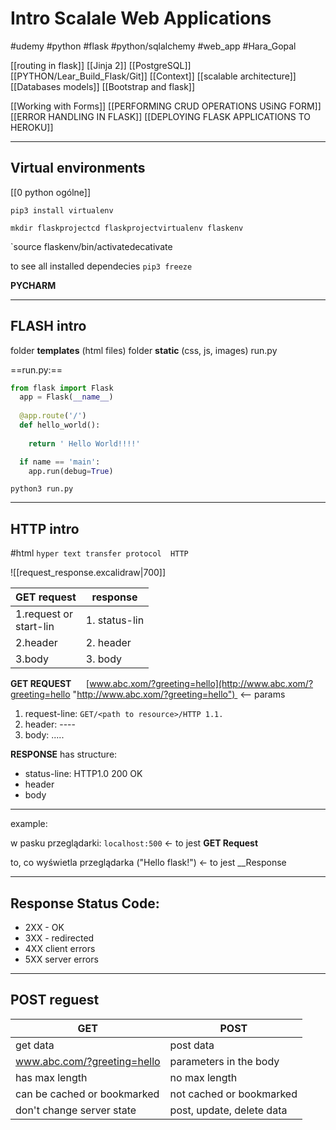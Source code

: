 

# Intro Scalale Web Applications
#udemy
#python  #flask  #python/sqlalchemy  #web_app
#Hara_Gopal 


[[routing in flask]]
[[Jinja 2]]
[[PostgreSQL]]
[[PYTHON/Lear_Build_Flask/Git]]
[[Context]]
[[scalable architecture]]
[[Databases models]]
[[Bootstrap and flask]]

[[Working with Forms]]
[[PERFORMING CRUD OPERATIONS USiNG FORM]]
[[ERROR HANDLING IN FLASK]]
[[DEPLOYING FLASK APPLICATIONS TO HEROKU]]

---

## Virtual environments
[[0 python ogólne]]


`pip3 install virtualenv  `

`mkdir flaskprojectcd flaskprojectvirtualenv flaskenv  `

`source flaskenv/bin/activatedecativate  

to see all installed dependecies
`pip3 freeze`

__PYCHARM__

---

## FLASH intro
  folder **templates** (html files)
  folder **static** (css, js, images) 
  run.py
 
==run.py:==
```py
from flask import Flask
  app = Flask(__name__)
       
  @app.route('/')
  def hello_world():
    
    return ' Hello World!!!!'

  if name == 'main':
    app.run(debug=True)  

```   

`python3 run.py`


---

## HTTP intro

#html 
`hyper text transfer protocol  HTTP`

![[request_response.excalidraw|700]]

  GET request   |    response
--------------- | ---------------- 
 1.request or <br> start-lin | 1. status-lin
 2.header | 2. header
 3.body | 3. body

**GET REQUEST**      [www.abc.xom/?greeting=hello](http://www.abc.xom/?greeting=hello "http://www.abc.xom/?greeting=hello")  <-- params   
1. request-line: `GET/<path to resource>/HTTP 1.1.`
2. header: ----
3. body: .....

__RESPONSE__ has structure:  
- status-line: HTTP1.0 200 OK  
- header  
-  body 

---
example:

w pasku przeglądarki: `localhost:500` <- to jest __GET Request__

to, co wyświetla przeglądarka ("Hello flask!") <- to jest __Response


---

## Response Status Code:
- 2XX - OK
- 3XX - redirected
- 4XX client errors
- 5XX server errors

---

## POST reguest

GET | POST
----| ----
get data | post data
www.abc.com/?greeting=hello | parameters in the body
has max length | no max length
can be cached or bookmarked | not cached or bookmarked
don't change server state | post, update, delete data




























